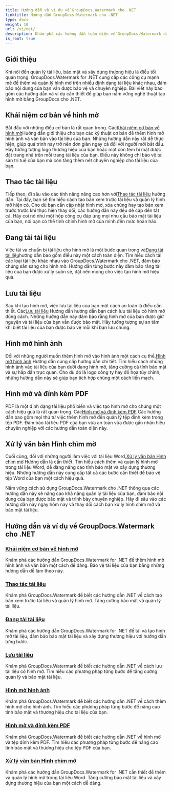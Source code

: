 ```yaml
---
title: Hướng dẫn và ví dụ về GroupDocs.Watermark cho .NET
linktitle: Hướng dẫn GroupDocs.Watermark cho .NET
type: docs
weight: 10
url: /vi/net/
description: Khám phá các hướng dẫn toàn diện về GroupDocs.Watermark dành cho .NET. Tìm hiểu cách thêm, quản lý và bảo mật hình mờ ở nhiều định dạng tài liệu khác nhau bằng hướng dẫn từng bước.
is_root: true
---
```

## Giới thiệu

Khi nói đến quản lý tài liệu, bảo mật và xây dựng thương hiệu là điều tối quan trọng. GroupDocs.Watermark for .NET cung cấp các công cụ mạnh mẽ để thêm và quản lý hình mờ trên nhiều định dạng tài liệu khác nhau, đảm bảo nội dung của bạn vẫn được bảo vệ và chuyên nghiệp. Bài viết này bao gồm các hướng dẫn và ví dụ cần thiết để giúp bạn nắm vững nghệ thuật tạo hình mờ bằng GroupDocs cho .NET.

## Khái niệm cơ bản về hình mờ

 Bắt đầu với những điều cơ bản là rất quan trọng. Các[Khái niệm cơ bản về hình mờ](./watermarking-basics/)Hướng dẫn giới thiệu cho bạn các kỹ thuật cơ bản để thêm hình mờ hình ảnh và văn bản vào tài liệu của bạn. Những hướng dẫn này rất dễ thực hiện, giúp quá trình này trở nên đơn giản ngay cả đối với người mới bắt đầu. Hãy tưởng tượng logo thương hiệu của bạn hoặc một con tem bí mật được đặt trang nhã trên mỗi trang tài liệu của bạn. Điều này không chỉ bảo vệ tài sản trí tuệ của bạn mà còn tăng thêm nét chuyên nghiệp cho tài liệu của bạn.

## Thao tác tài liệu

 Tiếp theo, đi sâu vào các tính năng nâng cao hơn với[Thao tác tài liệu](./document-manipulation/) hướng dẫn. Tại đây, bạn sẽ tìm hiểu cách tạo bản xem trước tài liệu và quản lý hình mờ hiện có. Cho dù bạn cần cập nhật hình mờ, xóa chúng hay tạo bản xem trước trước khi thực hiện thay đổi, các hướng dẫn này đều đề cập đến tất cả. Hãy coi nó như một hộp công cụ đáp ứng mọi nhu cầu bảo mật tài liệu của bạn, nơi bạn có thể tinh chỉnh hình mờ của mình đến mức hoàn hảo.

## Đang tải tài liệu

 Việc tải và chuẩn bị tài liệu cho hình mờ là một bước quan trọng và[Đang tải tài liệu](./document-loadings/)hướng dẫn bao gồm điều này một cách toàn diện. Tìm hiểu cách tải các loại tài liệu khác nhau vào GroupDocs.Watermark cho .NET, đảm bảo chúng sẵn sàng cho hình mờ. Hướng dẫn từng bước này đảm bảo rằng tài liệu của bạn được xử lý suôn sẻ, đặt nền móng cho việc tạo hình mờ hiệu quả.

## Lưu tài liệu

 Sau khi tạo hình mờ, việc lưu tài liệu của bạn một cách an toàn là điều cần thiết. Các[Lưu tài liệu](./document-savings/) Hướng dẫn hướng dẫn bạn cách lưu tài liệu có hình mờ đúng cách. Những hướng dẫn này đảm bảo rằng hình mờ của bạn được giữ nguyên và tài liệu của bạn vẫn được bảo mật. Hãy tưởng tượng sự an tâm khi biết tài liệu của bạn được bảo vệ mỗi khi bạn lưu chúng.

## Hình mờ hình ảnh

 Đối với những người muốn thêm hình mờ vào hình ảnh một cách cụ thể,[Hình mờ hình ảnh](./image-watermarkings/) Hướng dẫn cung cấp hướng dẫn chi tiết. Tìm hiểu cách nhúng hình ảnh vào tài liệu của bạn dưới dạng hình mờ, tăng cường cả tính bảo mật và sự hấp dẫn trực quan. Cho dù đó là logo công ty hay đồ họa tùy chỉnh, những hướng dẫn này sẽ giúp bạn tích hợp chúng một cách liền mạch.

## Hình mờ và đính kèm PDF

PDF là một định dạng tài liệu phổ biến và việc tạo hình mờ cho chúng một cách hiệu quả là rất quan trọng. Các[Hình mờ và đính kèm PDF](./pdf-watermarking-attachments/) Các hướng dẫn bao gồm mọi thứ từ việc thêm hình mờ đến quản lý tệp đính kèm trong tệp PDF. Đảm bảo tài liệu PDF của bạn vừa an toàn vừa được gắn nhãn hiệu chuyên nghiệp với các hướng dẫn toàn diện này.

## Xử lý văn bản Hình chìm mờ

 Cuối cùng, đối với những người làm việc với tài liệu Word,[Xử lý văn bản Hình chìm mờ](./word-processing-watermarkings/) Hướng dẫn là cần thiết. Tìm hiểu cách thêm và quản lý hình mờ trong tài liệu Word, dễ dàng nâng cao tính bảo mật và xây dựng thương hiệu. Những hướng dẫn này cung cấp tất cả các bước cần thiết để bảo vệ tệp Word của bạn một cách hiệu quả.

Nắm vững cách sử dụng GroupDocs.Watermark cho .NET thông qua các hướng dẫn này sẽ nâng cao khả năng quản lý tài liệu của bạn, đảm bảo nội dung của bạn được bảo mật và trình bày chuyên nghiệp. Hãy đi sâu vào các hướng dẫn này ngay hôm nay và thay đổi cách bạn xử lý hình chìm mờ và bảo mật tài liệu.
## Hướng dẫn và ví dụ về GroupDocs.Watermark cho .NET 
### [Khái niệm cơ bản về hình mờ](./watermarking-basics/)
Khám phá các hướng dẫn GroupDocs.Watermark for .NET để thêm hình mờ hình ảnh và văn bản một cách dễ dàng. Bảo vệ tài liệu của bạn bằng những hướng dẫn dễ làm theo này.
### [Thao tác tài liệu](./document-manipulation/)
Khám phá GroupDocs.Watermark để biết các hướng dẫn .NET về cách tạo bản xem trước tài liệu và quản lý hình mờ. Tăng cường bảo mật và quản lý tài liệu.
### [Đang tải tài liệu](./document-loadings/)
Khám phá các hướng dẫn GroupDocs.Watermark for .NET để tải và tạo hình mờ tài liệu, đảm bảo bảo mật tài liệu và xây dựng thương hiệu với hướng dẫn từng bước.
### [Lưu tài liệu](./document-savings/)
Khám phá GroupDocs.Watermark để biết các hướng dẫn .NET về cách lưu tài liệu có hình mờ. Tìm hiểu các phương pháp từng bước để tăng cường quản lý và bảo mật tài liệu.
### [Hình mờ hình ảnh](./image-watermarkings/)
Khám phá GroupDocs.Watermark để biết các hướng dẫn .NET về cách thêm hình mờ cho hình ảnh. Tìm hiểu các phương pháp từng bước để nâng cao tính bảo mật và thương hiệu cho tài liệu của bạn.
### [Hình mờ và đính kèm PDF](./pdf-watermarking-attachments/)
Khám phá GroupDocs.Watermark để biết các hướng dẫn .NET về hình mờ và tệp đính kèm PDF. Tìm hiểu các phương pháp từng bước để nâng cao tính bảo mật và thương hiệu cho tệp PDF của bạn.
### [Xử lý văn bản Hình chìm mờ](./word-processing-watermarkings/)
Khám phá các hướng dẫn GroupDocs.Watermark for .NET cần thiết để thêm và quản lý hình mờ trong tài liệu Word. Tăng cường bảo mật tài liệu và xây dựng thương hiệu của bạn một cách dễ dàng.